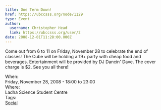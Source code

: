 ```yaml
---
title: One Term Down! 
href: https://ubccsss.org/node/1129
type: Event
author:
  username: Christopher Head
  link: https://ubccsss.org/user/2
date: 2008-12-01T11:28:00.000Z
---
```


<div class="field field-name-body field-type-text-with-summary field-label-hidden"><div class="field-items"><div class="field-item even"><p>Come out from 6 to 11 on Friday, November 28 to celebrate the end of classes! The Cube will be holding a 19+ party with cheap food and beverages. Entertainment will be provided by DJ Dancin&apos; Dave. The cover charge is $2. See you all there!</p>
</div></div></div><div class="field field-name-field-dates field-type-datetime field-label-above"><div class="field-label">When:&#xA0;</div><div class="field-items"><div class="field-item even"><span class="date-display-single">Friday, November 28, 2008 - <span class="date-display-range"><span class="date-display-start">18:00</span> to <span class="date-display-end">23:00</span></span></span></div></div></div><div class="field field-name-field-location field-type-text field-label-above"><div class="field-label">Where:&#xA0;</div><div class="field-items"><div class="field-item even">Ladha Science Student Centre</div></div></div>    <footer>
    <div class="field field-name-field-tags field-type-taxonomy-term-reference field-label-above"><div class="field-label">Tags:&#xA0;</div><div class="field-items"><div class="field-item even"><a href="/social">Social</a></div></div></div>      </footer>